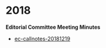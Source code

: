 # 2018 

**Editorial Committee Meeting Minutes**

- [ec-callnotes-20181219](ec-callnotes-20181219.md) 
